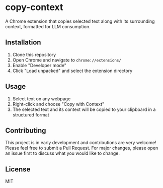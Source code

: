 # copy-context

A Chrome extension that copies selected text along with its surrounding context, formatted for LLM consumption. 

## Installation

1. Clone this repository
2. Open Chrome and navigate to `chrome://extensions/`
3. Enable "Developer mode"
4. Click "Load unpacked" and select the extension directory

## Usage

1. Select text on any webpage
2. Right-click and choose "Copy with Context"
3. The selected text and its context will be copied to your clipboard in a structured format

## Contributing

This project is in early development and contributions are very welcome! Please feel free to submit a Pull Request. For major changes, please open an issue first to discuss what you would like to change.

## License

MIT
